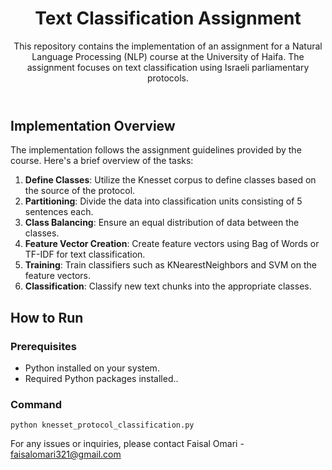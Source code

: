 
<header>
    <h1>Text Classification Assignment</h1>
    <p>This repository contains the implementation of an assignment for a Natural Language Processing (NLP) course at the University of Haifa. The assignment focuses on text classification using Israeli parliamentary protocols.</p>
</header>

<section>
    <h2>Implementation Overview</h2>
    <p>The implementation follows the assignment guidelines provided by the course. Here's a brief overview of the tasks:</p>
    <ol>
        <li><strong>Define Classes</strong>: Utilize the Knesset corpus to define classes based on the source of the protocol.</li>
        <li><strong>Partitioning</strong>: Divide the data into classification units consisting of 5 sentences each.</li>
        <li><strong>Class Balancing</strong>: Ensure an equal distribution of data between the classes.</li>
        <li><strong>Feature Vector Creation</strong>: Create feature vectors using Bag of Words or TF-IDF for text classification.</li>
        <li><strong>Training</strong>: Train classifiers such as KNearestNeighbors and SVM on the feature vectors.</li>
        <li><strong>Classification</strong>: Classify new text chunks into the appropriate classes.</li>
    </ol>
</section>

<section>
    <h2>How to Run</h2>
    <h3>Prerequisites</h3>
    <ul>
        <li>Python installed on your system.</li>
        <li>Required Python packages installed.</code>.</li>
    </ul>
    <h3>Command</h3>
    <pre><code>python knesset_protocol_classification.py</code></pre>
</section>

<footer>
    <p>For any issues or inquiries, please contact Faisal Omari - <a href="mailto:faisalomari321@gmail.com">faisalomari321@gmail.com</a></p>
</footer>
